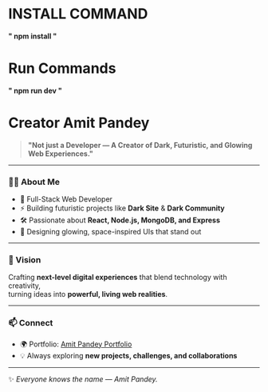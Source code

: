 # INSTALL COMMAND 
**" npm install "**


# Run Commands
**" npm run dev "**



# Creator Amit Pandey 

> **"Not just a Developer — A Creator of Dark, Futuristic, and Glowing Web Experiences."**

---

### 👨‍💻 About Me  
- 🌌 Full-Stack Web Developer  
- ⚡ Building futuristic projects like **Dark Site** & **Dark Community**  
- 🛠️ Passionate about **React, Node.js, MongoDB, and Express**  
- 🎨 Designing glowing, space-inspired UIs that stand out  

---

### 🌟 Vision  
Crafting **next-level digital experiences** that blend technology with creativity,  
turning ideas into **powerful, living web realities**.  

---

### 📫 Connect  
- 🌍 Portfolio: [Amit Pandey Portfolio](https://www.amitpandey.site/)  
- 💡 Always exploring **new projects, challenges, and collaborations**  

---
✨ *Everyone knows the name — Amit Pandey.*  
